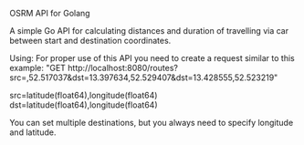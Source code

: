 OSRM API for Golang


A simple Go API for calculating distances and duration of travelling via car
between start and destination coordinates.

Using:
For proper use of this API you need to create a request similar to this example:
"GET http://localhost:8080/routes?src=,52.517037&dst=13.397634,52.529407&dst=13.428555,52.523219"


src=latitude(float64),longitude(float64)
dst=latitude(float64),longitude(float64)

You can set multiple destinations, but you always need to specify longitude and latitude.